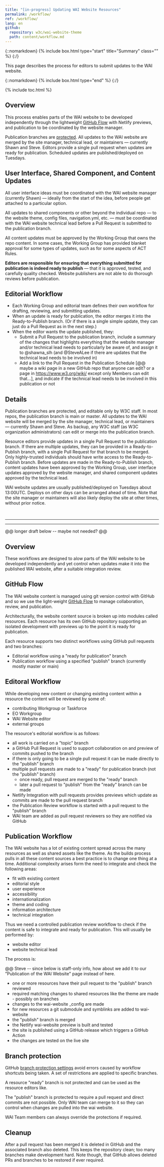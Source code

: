 ```yaml
---
title: "[in-progress] Updating WAI Website Resources"
permalink: /workflow/
ref: /workflow/
lang: en
github:
  repository: w3c/wai-website-theme
  path: content/workflow.md
---
```


{::nomarkdown}
{% include box.html type="start" title="Summary" class="" %}
{:/}

This page describes the process for editors to submit updates to the WAI website.

{::nomarkdown}
{% include box.html type="end" %}
{:/}

{% include toc.html %}

## Overview

This process enables parts of the WAI website to be developed independently through the lightweight [GitHub Flow](https://docs.github.com/en/get-started/quickstart/github-flow) with Netlify previews, and publication to be coordinated by the website manager.

Publication branches are [protected](https://docs.github.com/en/repositories/configuring-branches-and-merges-in-your-repository/defining-the-mergeability-of-pull-requests/about-protected-branches). All updates to the WAI website are merged by the site manager, technical lead, or maintainers &mdash; currently Shawn and Steve. Editors provide a single pull request when updates are ready for publication. Scheduled updates are published/deployed on Tuesdays.

## User Interface, Shared Component, and Content Updates

All user interface ideas must be coordinated with the WAI website manager (currently Shawn) &mdash; ideally from the start of the idea, before people get attached to a particular option.

All updates to shared components or other beyond the individual repo &mdash; to the website theme, config files, navigation.yml, etc. &mdash; must be coordinated with the WAI website technical lead before a Pull Request is submitted to the publication branch.

All content updates must be approved by the Working Group that owns the repo content. In some cases, the Working Group has provided blanket approval for some types of updates, such as for some aspects of ACT Rules.

**Editors are responsible for ensuring that everything submitted for publication is indeed ready to publish** &mdash; that it is approved, tested, and carefully quality checked. Website publishers are not able to do thorough reviews before publication.

## Editorial Workflow

* Each Working Group and editorial team defines their own workflow for drafting, reviewing, and submitting updates.
* When an update is ready for publication, the editor merges it into the Ready-to-Publish branch. (Or if there is a single simple update, they can just do a Pull Request as in the next step.)
* When the editor wants the update published, they:
  * Submit a Pull Request to the publication branch, include a summary of the changes that highlights everything that the website manager and/or technical lead needs to particularly be aware of, and assign it to @shawna_slh (and @SteveALee if there are updates that the technical lead needs to be involved in)
  * Add a link to the Pull Request in the Publication Schedule [@@ maybe a wiki page in a new GitHub repo that anyone can edit? or a page in https://www.w3.org/wiki/ except only Members can edit that...], and indicate if the technical lead needs to be involved in this publication or not

## Details

Publication branches are protected, and editable only by W3C staff. In most repos, the publication branch is main or master. All updates to the WAI website will be merged by the site manager, technical lead, or maintainers &mdash; currently Shawn and Steve. As backup, any W3C staff (as W3C organization administrators) can edit or merge into the publication branch.

Resource editors provide updates in a single Pull Request to the publication branch. If there are multiple updates, they can be provided in a Ready-to-Publish branch, with a single Pull Request for that branch to be merged. Only highly-trusted individuals should have write access to the Ready-to-Publish branch. Before updates are made in the Ready-to-Publish branch, content updates have been approved by the Working Group, user interface updates approved by the website manager, and shared component updates approved by the technical lead.

WAI website updates are usually published/deployed on Tuesdays about 13:00UTC. Deploys on other days can be arranged ahead of time. Note that the site manager or maintainers will also likely deploy the site at other times, without prior notice.

<br><hr><hr>
@@ longer draft below  -- maybe not needed? @@

## Overview

These workflows are designed to alow parts of the WAI website to be developed independently and yet control when updates make it into the published WAI website, after a suitable integration review.

## GitHub Flow

The WAI website content is managed using git version control with GitHub and so we use the light-weight [GitHub Flow](https://docs.github.com/en/get-started/quickstart/github-flow) to manage collaboration, review, and publication.

Architecturally, the website content source is broken up into modules called resources.
Each resource has its own GitHub repository supporting an isolated development with previews up to the point it is ready for publication.

Each resource supports two distinct workflows using GitHub pull requests and two branches:

- Editorial workflow using a "ready for publication" branch
- Publication workflow using a specified "publish" branch (currently mostly master or main)

## Editoral Workflow

While developing new content or changing existing content within a resource the content will be reviewed by some of:

- contributing Workgroup or Taskforce
- EO Workgroup
- WAI Website editor
- external groups

The resource's editorial workflow is as follows:

- all work is carried on a "topic" branch
- a GitHub Pull Request is used to support collaboration on and preview of commits pushed to the branch
- if there is only going to be a single pull request it can be made directly to the "publish" branch
- multiple pull requests are made to a "ready" for publication branch (not the "publish" branch)
  - once ready, pull request are merged to the "ready" branch
  - later a pull request to "publish" from the "ready" branch can be made
- Netlify Integration with pull requests provides previews which update as commits are made to the pull request branch
- the Publication Review workflow is started with a pull request to the "publish" branch
- WAI team are added as pull request reviewers so they are notified via GitHub

## Publication Workflow

The WAI website has a lot of existing content spread across the many resources as well as shared assets like the theme.
As the builds process pulls in all these content sources a best practice is to change one thing at a time.
Additional complexity arises form the need to integrate and check the following areas:

- fit with existing content
- editorial style
- user experience
- accessibility
- internationalization
- theme and coding
- information architecture
- technical integration

Thus we need a controlled publication review workflow to check if the content is safe to integrate and ready for publication. This will usually be performed by:

- website editor
- website technical lead

The process is:

@@ Steve -- since below is staff-only info, how about we add it to our "Publication of the WAI Website" page instead of here.

- one or more resources have their pull request to the "publish" branch reviewed
- required matching changes to shared resources like the theme are made - possibly on branches
- changes to the wai-website _config are made
- for new resources a git submodule and symblinks are added to wai-website
- the "publish" branch is merged
- the Netlify wai-website preview is built and tested
- the site is published using a GitHub release which triggers a GitHub Action
- the changes are tested on the live site

## Branch protection

GitHub [branch protection settings](https://docs.github.com/en/repositories/configuring-branches-and-merges-in-your-repository/defining-the-mergeability-of-pull-requests/about-protected-branches) avoid errors caused by workflow shortcuts being taken. A set of restrictions are applied to specific branches.

A resource  "ready" branch is not protected and can be used as the resource editors like.

The "publish" branch is protected to require a pull request and direct commits are not possible. Only WAI team can merge to it so they can control when changes are pulled into the wai website.

WAI Team members can always override the protections if required.

## Cleanup

After a pull request has been merged it is deleted in GitHub and the associated branch also deleted. This keeps the repository clean; too many branches make development hard. Note though, that GitHub allows deleted PRs and branches to be restored if ever required.
